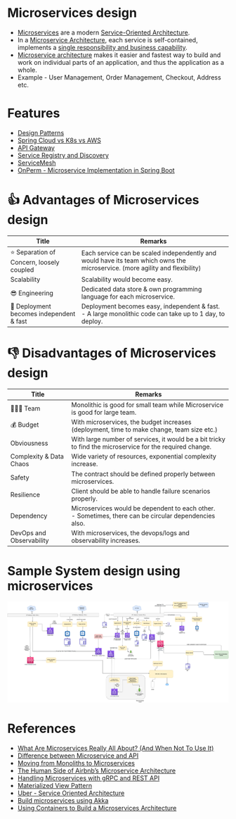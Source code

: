 # Microservices design
- [Microservices](https://microservices.io/index.html) are a modern [Service-Oriented Architecture](https://www.geeksforgeeks.org/service-oriented-architecture/).
- In a [Microservice Architecture](), each service is self-contained, implements a [single responsibility and business capability](../7b_ArchitecturePatterns/DevPatterns/DomainDrivenDevelopment.md).
- [Microservice architecture]() makes it easier and fastest way to build and work on individual parts of an application, and thus the application as a whole.
- Example - User Management, Order Management, Checkout, Address etc.

# Features
- [Design Patterns](3_DesignPatterns/Readme.md)
- [Spring Cloud vs K8s vs AWS](SpringCloudVsK8sVsAWS.md)
- [API Gateway](1_APIGateway/Readme.md)
- [Service Registry and Discovery](2_ServiceRegistry&Discovery/Readme.md)
- [ServiceMesh](ServiceMesh.md)
- [OnPerm - Microservice Implementation in Spring Boot](https://github.com/Anshul619/Programming-Languages/tree/main/1_Java/SpringBootAndMicroServices/Readme.md)

# :thumbsup: Advantages of Microservices design

| Title                                          | Remarks                                                                                                                      |
|------------------------------------------------|------------------------------------------------------------------------------------------------------------------------------|
| :star: Separation of Concern, loosely coupled  | Each service can be scaled independently and would have its team which owns the microservice. (more agility and flexibility) |
| Scalability                                    | Scalability would become easy.                                                                                               |
| :sunglasses: Engineering                       | Dedicated data store & own programming language for each microservice.                                                       |
| :rocket: Deployment becomes independent & fast | Deployment becomes easy, independent & fast.<br/>- A large monolithic code can take up to 1 day, to deploy.                  |

# :thumbsdown: Disadvantages of Microservices design

| Title                       | Remarks                                                                                                    |
|-----------------------------|------------------------------------------------------------------------------------------------------------|
| :family_man_woman_boy: Team | Monolithic is good for small team while Microservice is good for large team.                               |
| :moneybag: Budget           | With microservices, the budget increases (deployment, time to make change, team size etc.)                 |
| Obviousness                 | With large number of services, it would be a bit tricky to find the microservice for the required change.  |
| Complexity & Data Chaos     | Wide variety of resources, exponential complexity increase.                                                |
| Safety                      | The contract should be defined properly between microservices.                                             |
| Resilience                  | Client should be able to handle failure scenarios properly.                                                |
| Dependency                  | Microservices would be dependent to each other. <br/>- Sometimes, there can be circular dependencies also. |
| DevOps and Observability    | With microservices, the devops/logs and observability increases.                                           |

# Sample System design using microservices

![](../0_UseCaseDesigns/FoodOrderingZomatoSwiggy/HLDFoodOrderingSystem.drawio.png)

# References
- [What Are Microservices Really All About? (And When Not To Use It)](https://www.youtube.com/watch?v=lTAcCNbJ7KE)
- [Difference between Microservice and API](https://www.geeksforgeeks.org/difference-between-microservice-and-api/)
- [Moving from Monoliths to Microservices](https://www.youtube.com/watch?v=rckfN7xFig0&list=PLMCXHnjXnTnvo6alSjVkgxV-VH6EPyvoX&index=34)
- [The Human Side of Airbnb’s Microservice Architecture](https://www.infoq.com/presentations/airbnb-culture-soa/)
- [Handling Microservices with gRPC and REST API](https://fonradar.medium.com/ali-okan-kara-a3d0b61610d)
- [Materialized View Pattern](https://medium.com/design-microservices-architecture-with-patterns/materialized-view-pattern-f29ea249f8f8)
- [Uber - Service Oriented Architecture](https://eng.uber.com/service-oriented-architecture/)
- [Build microservices using Akka](https://developer.lightbend.com/docs/akka-guide/microservices-tutorial/index.html)
- [Using Containers to Build a Microservices Architecture](https://medium.com/aws-activate-startup-blog/using-containers-to-build-a-microservices-architecture-6e1b8bacb7d1)